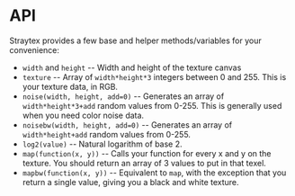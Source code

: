API
====

Straytex provides a few base and helper methods/variables for your convenience:

- `width` and `height` -- Width and height of the texture canvas
- `texture` -- Array of `width*height*3` integers between 0 and 255.  This is your texture data, in RGB.
- `noise(width, height, add=0)` -- Generates an array of `width*height*3+add` random values from 0-255.  This is generally used when you need color noise data.
- `noisebw(width, height, add=0)` -- Generates an array of `width*height+add` random values from 0-255.
- `log2(value)` -- Natural logarithm of base 2.
- `map(function(x, y))` -- Calls your function for every x and y on the texture.  You should return an array of 3 values to put in that texel.
- `mapbw(function(x, y))` -- Equivalent to `map`, with the exception that you return a single value, giving you a black and white texture.
